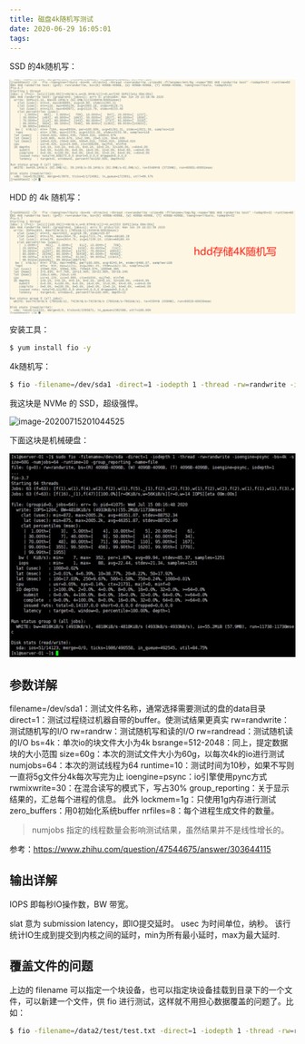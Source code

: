```yaml
---
title: 磁盘4k随机写测试
date: 2020-06-29 16:05:01
tags:
---
```


SSD 的4k随机写：

![企业微信截图_15934175724958](../../resource/企业微信截图_15934175724958.png)

HDD 的 4k 随机写：

![企业微信截图_15934177954242](../../resource/企业微信截图_15934177954242.png)





安装工具：

```bash
$ yum install fio -y 
```



4k随机写：

```bash
$ fio -filename=/dev/sda1 -direct=1 -iodepth 1 -thread -rw=randwrite -ioengine=psync -bs=4k -size=60G -numjobs=64 -runtime=10 -group_reporting -name=file
```

我这块是 NVMe 的 SSD，超级强悍。

![image-20200715201044525](/Users/jiyouxu/Documents/me/blog-hexo/source/_posts/resource/image-20200715201044525.png)

下面这块是机械硬盘：

![image-20200715201746265](../../resource/image-20200715201746265.png)



## 参数详解

 filename=/dev/sda1：测试文件名称，通常选择需要测试的盘的data目录
 direct=1：测试过程绕过机器自带的buffer。使测试结果更真实
 rw=randwrite：测试随机写的I/O
 rw=randrw：测试随机写和读的I/O
 rw=randread：测试随机读的I/O
 bs=4k：单次io的块文件大小为4k
 bsrange=512-2048：同上，提定数据块的大小范围
 size=60g：本次的测试文件大小为60g，以每次4k的io进行测试
 numjobs=64：本次的测试线程为64
 runtime=10：测试时间为10秒，如果不写则一直将5g文件分4k每次写完为止
 ioengine=psync：io引擎使用pync方式
 rwmixwrite=30：在混合读写的模式下，写占30%
 group_reporting：关于显示结果的，汇总每个进程的信息。
 此外
 lockmem=1g：只使用1g内存进行测试
 zero_buffers：用0初始化系统buffer
 nrfiles=8：每个进程生成文件的数量。

> numjobs 指定的线程数量会影响测试结果，虽然结果并不是线性增长的。

参考：https://www.zhihu.com/question/47544675/answer/303644115



## 输出详解

IOPS 即每秒IO操作数，BW 带宽。

slat 意为 submission latency，即IO提交延时。
usec 为时间单位，纳秒。
该行统计IO生成到提交到内核之间的延时，min为所有最小延时，max为最大延时.



## 覆盖文件的问题

上边的 filename 可以指定一个块设备，也可以指定块设备挂载到目录下的一个文件，可以新建一个文件，供 fio 进行测试，这样就不用担心数据覆盖的问题了。比如：

```bash
$ fio -filename=/data2/test/test.txt -direct=1 -iodepth 1 -thread -rw=randwrite -ioengine=psync -bs=4k -size=8G -numjobs=64 -runtime=10 -group_reporting -name=file
```



